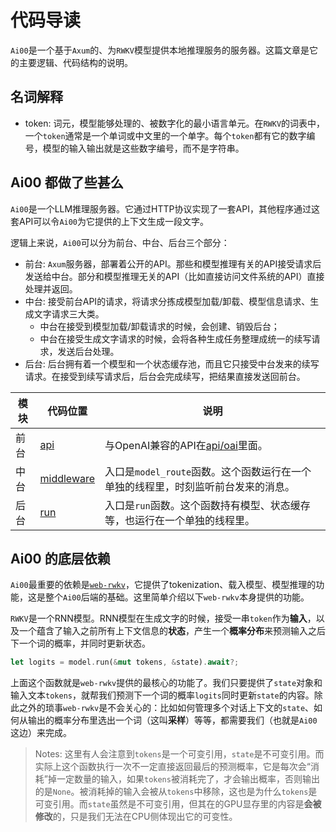 # 代码导读

`Ai00`是一个基于`Axum`的、为`RWKV`模型提供本地推理服务的服务器。这篇文章是它的主要逻辑、代码结构的说明。

## 名词解释
- token: 词元，模型能够处理的、被数字化的最小语言单元。在`RWKV`的词表中，一个`token`通常是一个单词或中文里的一个单字。每个`token`都有它的数字编号，模型的输入输出就是这些数字编号，而不是字符串。 

## Ai00 都做了些甚么
`Ai00`是一个LLM推理服务器。它通过HTTP协议实现了一套API，其他程序通过这套API可以令`Ai00`为它提供的上下文生成一段文字。

逻辑上来说，`Ai00`可以分为前台、中台、后台三个部分：
- 前台: `Axum`服务器，部署着公开的API。那些和模型推理有关的API接受请求后发送给中台。部分和模型推理无关的API（比如直接访问文件系统的API）直接处理并返回。
- 中台: 接受前台API的请求，将请求分拣成模型加载/卸载、模型信息请求、生成文字请求三大类。
  - 中台在接受到模型加载/卸载请求的时候，会创建、销毁后台；
  - 中台在接受生成文字请求的时候，会将各种生成任务整理成统一的续写请求，发送后台处理。
- 后台: 后台拥有着一个模型和一个状态缓存池，而且它只接受中台发来的续写请求。在接受到续写请求后，后台会完成续写，把结果直接发送回前台。

| 模块 | 代码位置                        | 说明                                                                              |
| ---- | ------------------------------- | --------------------------------------------------------------------------------- |
| 前台 | [api](src/api/)                 | 与OpenAI兼容的API在[api/oai](src/api/oai/)里面。                                  |
| 中台 | [middleware](src/middleware.rs) | 入口是`model_route`函数。这个函数运行在一个单独的线程里，时刻监听前台发来的消息。 |
| 后台 | [run](src/run.rs)               | 入口是`run`函数。这个函数持有模型、状态缓存等，也运行在一个单独的线程里。         |

## Ai00 的底层依赖

`Ai00`最重要的依赖是[`web-rwkv`](https://github.com/cryscan/web-rwkv)，它提供了tokenization、载入模型、模型推理的功能，这是整个`Ai00`后端的基础。这里简单介绍以下`web-rwkv`本身提供的功能。

`RWKV`是一个RNN模型。RNN模型在生成文字的时候，接受一串`token`作为**输入**，以及一个蕴含了输入之前所有上下文信息的**状态**，产生一个**概率分布**来预测输入之后下一个词的概率，并同时更新状态。

```rust
let logits = model.run(&mut tokens, &state).await?;
```

上面这个函数就是`web-rwkv`提供的最核心的功能了。我们只要提供了`state`对象和输入文本`tokens`，就帮我们预测下一个词的概率`logits`同时更新`state`的内容。除此之外的琐事`web-rwkv`是不会关心的：比如如何管理多个对话上下文的`state`、如何从输出的概率分布里选出一个词（这叫**采样**）等等，都需要我们（也就是`Ai00`这边）来完成。

> Notes: 这里有人会注意到`tokens`是一个可变引用，`state`是不可变引用。而实际上这个函数执行一次不一定直接返回最后的预测概率，它是每次会“消耗”掉一定数量的输入，如果`tokens`被消耗完了，才会输出概率，否则输出的是`None`。被消耗掉的输入会被从`tokens`中移除，这也是为什么`tokens`是可变引用。而`state`虽然是不可变引用，但其在的GPU显存里的内容是**会被修改**的，只是我们无法在CPU侧体现出它的可变性。
